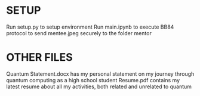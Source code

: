 # SETUP
Run setup.py to setup environment
Run main.ipynb to execute BB84 protocol to send mentee.jpeg securely to the folder mentor
# OTHER FILES
Quantum Statement.docx has my personal statement on my journey through quantum computing as a high school student
Resume.pdf contains my latest resume about all my activities, both related and unrelated to quantum

